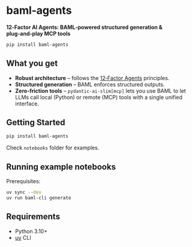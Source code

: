 # baml‑agents

**12‑Factor AI Agents: BAML‑powered structured generation & plug‑and‑play MCP tools**

```bash
pip install baml‑agents
```

## What you get

- **Robust architecture** – follows the [12‑Factor Agents](https://github.com/humanlayer/12-factor-agents) principles.
- **Structured generation** – BAML enforces structured outputs.
- **Zero‑friction tools** – `pydantic‑ai‑slim[mcp]` lets you use BAML to let LLMs call local (Python) or remote (MCP) tools with a single unified interface.

## Getting Started

```bash
pip install baml-agents
```

Check `notebooks` folder for examples.

## Running example notebooks

Prerequisites:

```bash
uv sync --dev
uv run baml-cli generate
```

## Requirements

- Python 3.10+
- [uv](https://docs.astral.sh/uv/) CLI
